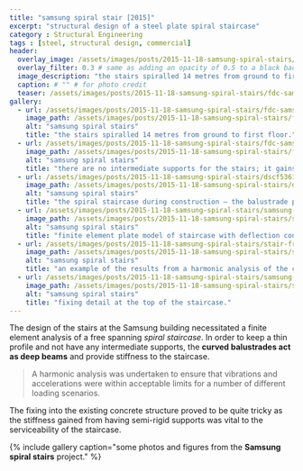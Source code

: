 ```yaml
---
title: "samsung spiral stair [2015]"
excerpt: "structural design of a steel plate spiral staircase"
category : Structural Engineering
tags : [steel, structural design, commercial]
header:
  overlay_image: /assets/images/posts/2015-11-18-samsung-spiral-stairs/fdc-samsung-3-murray-rose-ave-syd-olympic-park-l1-spiral-sta_header.jpg
  overlay_filter: 0.3 # same as adding an opacity of 0.5 to a black background
  image_description: "the stairs spiralled 14 metres from ground to first floor."
  caption: # "" # for photo credit
  teaser: /assets/images/posts/2015-11-18-samsung-spiral-stairs/fdc-samsung-3-murray-rose-ave-syd-olympic-park-l1-spiral-sta_header.jpg
gallery:
  - url: /assets/images/posts/2015-11-18-samsung-spiral-stairs/fdc-samsung-3-murray-rose-ave-syd-olympic-park-l1-spiral-sta.jpg
    image_path: /assets/images/posts/2015-11-18-samsung-spiral-stairs/fdc-samsung-3-murray-rose-ave-syd-olympic-park-l1-spiral-sta_th.jpg
    alt: "samsung spiral stairs"
    title: "the stairs spiralled 14 metres from ground to first floor."
  - url: /assets/images/posts/2015-11-18-samsung-spiral-stairs/fdc-samsung-3-murray-rose-ave-syd-olympic-park-gf-lobby-an2.jpg
    image_path: /assets/images/posts/2015-11-18-samsung-spiral-stairs/fdc-samsung-3-murray-rose-ave-syd-olympic-park-gf-lobby-an2_th.jpg
    alt: "samsung spiral stairs"
    title: "there are no intermediate supports for the stairs; it gains its stiffness through the balustrade plates."
  - url: /assets/images/posts/2015-11-18-samsung-spiral-stairs/dscf5361.jpg
    image_path: /assets/images/posts/2015-11-18-samsung-spiral-stairs/dscf5361_th.jpg
    alt: "samsung spiral stairs"
    title: "the spiral staircase during construction – the balustrade plate is 25 mm thick, while the treads, risers and landings are 12 mm thick."
  - url: /assets/images/posts/2015-11-18-samsung-spiral-stairs/samsung-model.png
    image_path: /assets/images/posts/2015-11-18-samsung-spiral-stairs/samsung-model_th.png
    alt: "samsung spiral stairs"
    title: "finite element plate model of staircase with deflection contours."
  - url: /assets/images/posts/2015-11-18-samsung-spiral-stairs/stair-freq.jpg
    image_path: /assets/images/posts/2015-11-18-samsung-spiral-stairs/stair-freq.jpg
    alt: "samsung spiral stairs"
    title: "an example of the results from a harmonic analysis of the concept structure - peak accelerations at a critical location from pacing at different frequencies."
  - url: /assets/images/posts/2015-11-18-samsung-spiral-stairs/samsung-detail.png
    image_path: /assets/images/posts/2015-11-18-samsung-spiral-stairs/samsung-detail_th.png
    alt: "samsung spiral stairs"
    title: "fixing detail at the top of the staircase."
---
```


The design of the stairs at the Samsung building necessitated a finite element analysis of a free spanning *spiral staircase*. In order to keep a thin profile and not have any intermediate supports, the **curved balustrades act as deep beams** and provide stiffness to the staircase.

>A harmonic analysis was undertaken to ensure that vibrations and accelerations were within acceptable limits for a number of different loading scenarios.

The fixing into the existing concrete structure proved to be quite tricky as the stiffness gained from having semi-rigid supports was vital to the serviceability of the staircase.

{% include gallery caption="some photos and figures from the **Samsung spiral stairs** project." %}

